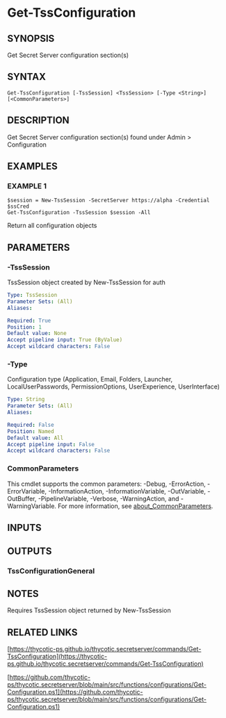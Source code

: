 # Get-TssConfiguration

## SYNOPSIS
Get Secret Server configuration section(s)

## SYNTAX

```
Get-TssConfiguration [-TssSession] <TssSession> [-Type <String>] [<CommonParameters>]
```

## DESCRIPTION
Get Secret Server configuration section(s) found under Admin \> Configuration

## EXAMPLES

### EXAMPLE 1
```
$session = New-TssSession -SecretServer https://alpha -Credential $ssCred
Get-TssConfiguration -TssSession $session -All
```

Return all configuration objects

## PARAMETERS

### -TssSession
TssSession object created by New-TssSession for auth

```yaml
Type: TssSession
Parameter Sets: (All)
Aliases:

Required: True
Position: 1
Default value: None
Accept pipeline input: True (ByValue)
Accept wildcard characters: False
```

### -Type
Configuration type (Application, Email, Folders, Launcher, LocalUserPasswords, PermissionOptions, UserExperience, UserInterface)

```yaml
Type: String
Parameter Sets: (All)
Aliases:

Required: False
Position: Named
Default value: All
Accept pipeline input: False
Accept wildcard characters: False
```

### CommonParameters
This cmdlet supports the common parameters: -Debug, -ErrorAction, -ErrorVariable, -InformationAction, -InformationVariable, -OutVariable, -OutBuffer, -PipelineVariable, -Verbose, -WarningAction, and -WarningVariable. For more information, see [about_CommonParameters](http://go.microsoft.com/fwlink/?LinkID=113216).

## INPUTS

## OUTPUTS

### TssConfigurationGeneral
## NOTES
Requires TssSession object returned by New-TssSession

## RELATED LINKS

[https://thycotic-ps.github.io/thycotic.secretserver/commands/Get-TssConfiguration](https://thycotic-ps.github.io/thycotic.secretserver/commands/Get-TssConfiguration)

[https://github.com/thycotic-ps/thycotic.secretserver/blob/main/src/functions/configurations/Get-Configuration.ps1](https://github.com/thycotic-ps/thycotic.secretserver/blob/main/src/functions/configurations/Get-Configuration.ps1)

